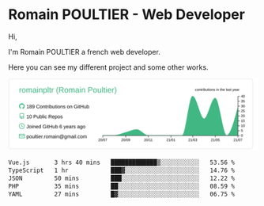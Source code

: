 # Romain POULTIER - Web Developer

Hi,

I'm Romain POULTIER a french web developer.

Here you can see my different project and some other works.



[![](https://raw.githubusercontent.com/romainpltr/romainpltr/master/profile-summary-card-output/vue/0-profile-details.svg)](https://github.com/vn7n24fzkq/github-profile-summary-cards)

<!--START_SECTION:waka-->
```text
Vue.js       3 hrs 40 mins   █████████████▒░░░░░░░░░░░   53.56 % 
TypeScript   1 hr            ███▓░░░░░░░░░░░░░░░░░░░░░   14.76 % 
JSON         50 mins         ███░░░░░░░░░░░░░░░░░░░░░░   12.22 % 
PHP          35 mins         ██░░░░░░░░░░░░░░░░░░░░░░░   08.59 % 
YAML         27 mins         █▓░░░░░░░░░░░░░░░░░░░░░░░   06.75 % 
```
<!--END_SECTION:waka-->
